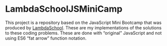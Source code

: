 # LambdaSchoolJSMiniCamp

This project is a repository based on the JavaScript Mini Bootcamp that was produced by [LambdaSchool](http://www.lambdaschool.com). These are my implementations of the solutions to these coding problems. These are done with “original” JavaScript and not using ES6 “fat arrow” function notation. 